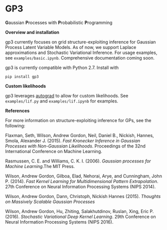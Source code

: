 # GP3

**G**aussian **P**rocesses with **P**robabilistic **P**rogramming

**Overview and installation**

gp3 currently focuses on grid structure-exploiting inference for Gaussian Process Latent Variable Models. As of now, we support Laplace approximations and Stochastic Variational Inference. For usage examples, see ```examples/basic.ipynb```. Comprehensive documentation coming soon.

gp3 is currently compatible with Python 2.7. Install with

```pip install gp3```

**Custom likelihoods**

gp3 leverages [autograd](https://github.com/HIPS/autograd) to allow for custom likelihoods. See ```examples/lif.py``` and ```examples/lif.ipynb``` for examples.

**References**

For more information on structure-exploiting inference for GPs, see the following:

Flaxman, Seth, Wilson, Andrew Gordon, Neil, Daniel B., Nickish, Hannes, Smola, Alexander J. (2015). *Fast Kronecker Inference in Gaussian Processes with Non-Gaussian Likelihoods*. Proceedings of the 32nd International Conference on Machine Learning.

Rasmussen, C. E. and Williams, C. K. I. (2006). *Gaussian processes for Machine Learning*.The MIT Press.

Wilson, Andrew Gordon, Gilboa, Elad, Nehorai, Arye, and Cunningham, John P. (2014). *Fast Kernel Learning for Multidimensional Pattern Extrapolation*. 27th Conference on Neural Information Processing Systems (NIPS 2014).

Wilson, Andrew Gordon, Dann, Christoph, Nickish Hannes (2015). *Thoughts on Massively Scalable Gaussian Processes*

Wilson, Andrew Gordon, Hu, Zhiting, Salakhutdinov, Ruslan, Xing, Eric P. (2016). *Stochastic Variational Deep Kernel Learning*. 29th Conference on Neural Information Processing Systems (NIPS 2016).
